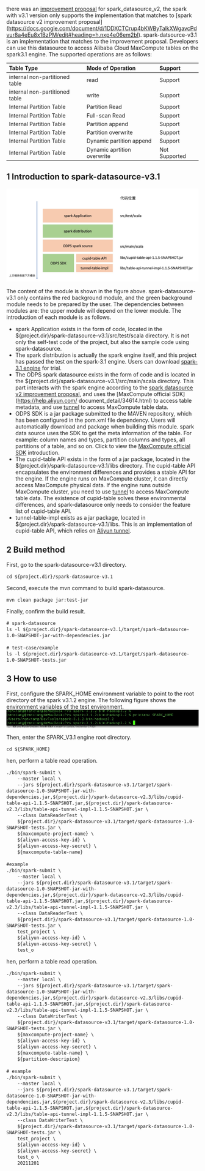there was an [improvement proposal](https://docs.google.com/document/d/1DDXCTCrup4bKWByTalkXWgavcPdvur8a4eEu8x1BzPM/edit#heading=h.nxp4e06em2bl) for spark_datasource_v2, the spark with v3.1 version only supports the implementation that matches to [spark datasource v2 improvement proposal] (https://docs.google.com/document/d/1DDXCTCrup4bKWByTalkXWgavcPdvur8a4eEu8x1BzPM/edit#heading=h.nxp4e06em2bl). spark-datsource-v3.1 is an implementation that matches to the improvement proposal. Developers can use this datasource to access Alibaba Cloud MaxCompute tables on the spark3.1 engine. The supported operations are as follows:

|Table Type|Mode of Operation|Support|
|:----|:----|:----|
|internal non-partitioned table| read | Support |
|internal non-partitioned table| write | Support
|Internal Partition Table | Partition Read | Support |
|Internal Partition Table | Full-scan Read | Support |
|Internal Partition Table | Partition append | Support |
|Internal Partition Table | Partition overwrite | Support |
|Internal Partition Table | Dynamic partition append | Support |
|Internal Partition Table | Dynamic aprtition overwrite | Not Supported |

## 1 Introduction to spark-datasource-v3.1

![spark-datasource-description](./doc-images/spark_datasource_description.jpg)

The content of the module is shown in the figure above. spark-datasource-v3.1 only contains the red background module, and the green background module needs to be prepared by the user. The dependencies between modules are: the upper module will depend on the lower module. The introduction of each module is as follows.

- spark Application exists in the form of code, located in the ${project.dir}/spark-datasource-v3.1/src/test/scala directory. It is not only the self-test code of the project, but also the sample code using spark-datasource.
- The spark distribution is actually the spark engine itself, and this project has passed the test on the spark-3.1 engine. Users can download [spark-3.1 engine](https://archive.apache.org/dist/spark/spark-3.1.2/) for trial.
- The ODPS spark datasource exists in the form of code and is located in the ${project.dir}/spark-datasource-v3.1/src/main/scala directory. This part interacts with the spark engine according to the [spark datasource v2 improvement proposal](https://docs.google.com/document/d/1DDXCTCrup4bKWByTalkXWgavcPdvur8a4eEu8x1BzPM/edit#heading=h.nxp4e06em2bl), and uses the [MaxCompute official SDK](https://help.aliyun.com/ document_detail/34614.html) to access table metadata, and use [tunnel](https://help.aliyun.com/document_detail/27835.html) to access MaxCompute table data.
- ODPS SDK is a jar package submitted to the MAVEN repository, which has been configured in the pom.xml file dependency. Users will automatically download and package when building this module. spark data source uses the SDK to get the meta information of the table. For example: column names and types, partition columns and types, all partitions of a table, and so on. Click to view the [MaxCompute official SDK](https://help.aliyun.com/document_detail/34614.html) introduction.
- The cupid-table API exists in the form of a jar package, located in the ${project.dir}/spark-datasource-v3.1/libs directory. The cupid-table API encapsulates the environment differences and provides a stable API for the engine. If the engine runs on MaxCompute cluster, it can directly access MaxCompute physical data. If the engine runs outside MaxCompute cluster, you need to use [tunnel](https://help.aliyun.com/document_detail/27835.html) to access MaxCompute table data. The existence of cupid-table solves these environmental differences, and spark-datasource only needs to consider the feature list of cupid-table API.
- tunnel-table-impl exists as a jar package, located in ${project.dir}/spark-datasource-v3.1/libs. This is an implementation of cupid-table API, which relies on [Aliyun tunnel](https://help.aliyun.com/document_detail/27835.html).

## 2 Build method

First, go to the spark-datasource-v3.1 directory.
```shell
cd ${project.dir}/spark-datasource-v3.1
```


Second, execute the mvn command to build spark-datasource.
```shell
mvn clean package jar:test-jar
```

Finally, confirm the build result.
```text
# spark-datasource
ls -l ${project.dir}/spark-datasource-v3.1/target/spark-datasource-1.0-SNAPSHOT-jar-with-dependencies.jar

# test-case/example
ls -l ${project.dir}/spark-datasource-v3.1/target/spark-datasource-1.0-SNAPSHOT-tests.jar
``` 

## 3 How to use

First, configure the SPARK_HOME environment variable to point to the root directory of the spark v3.1.2 engine. The following figure shows the environment variables of the test environment.
![spark-home-env](./doc-images/spark_home_env.jpg)

Then, enter the SPARK_V3.1 engine root directory.

```shell
cd ${SPARK_HOME}
```

hen, perform a table read operation.
```shell
./bin/spark-submit \
    --master local \
    --jars ${project.dir}/spark-datasource-v3.1/target/spark-datasource-1.0-SNAPSHOT-jar-with-dependencies.jar,${project.dir}/spark-datasource-v2.3/libs/cupid-table-api-1.1.5-SNAPSHOT.jar,${project.dir}/spark-datasource-v2.3/libs/table-api-tunnel-impl-1.1.5-SNAPSHOT.jar \
    --class DataReaderTest \
    ${project.dir}/spark-datasource-v3.1/target/spark-datasource-1.0-SNAPSHOT-tests.jar \
    ${maxcompute-project-name} \
    ${aliyun-access-key-id} \
    ${aliyun-access-key-secret} \
    ${maxcompute-table-name}
    
#example
./bin/spark-submit \
    --master local \
    --jars ${project.dir}/spark-datasource-v3.1/target/spark-datasource-1.0-SNAPSHOT-jar-with-dependencies.jar,${project.dir}/spark-datasource-v2.3/libs/cupid-table-api-1.1.5-SNAPSHOT.jar,${project.dir}/spark-datasource-v2.3/libs/table-api-tunnel-impl-1.1.5-SNAPSHOT.jar \
    --class DataReaderTest \
    ${project.dir}/spark-datasource-v3.1/target/spark-datasource-1.0-SNAPSHOT-tests.jar \
    test_project \
    ${aliyun-access-key-id} \
    ${aliyun-access-key-secret} \
    test_o
```


hen, perform a table read operation.
```shell
./bin/spark-submit \
    --master local \
    --jars ${project.dir}/spark-datasource-v3.1/target/spark-datasource-1.0-SNAPSHOT-jar-with-dependencies.jar,${project.dir}/spark-datasource-v2.3/libs/cupid-table-api-1.1.5-SNAPSHOT.jar,${project.dir}/spark-datasource-v2.3/libs/table-api-tunnel-impl-1.1.5-SNAPSHOT.jar \
    --class DataWriterTest \
    ${project.dir}/spark-datasource-v3.1/target/spark-datasource-1.0-SNAPSHOT-tests.jar \
    ${maxcompute-project-name} \
    ${aliyun-access-key-id} \
    ${aliyun-access-key-secret} \
    ${maxcompute-table-name} \
    ${partition-descripion} 
    
# example
./bin/spark-submit \
    --master local \
    --jars ${project.dir}/spark-datasource-v3.1/target/spark-datasource-1.0-SNAPSHOT-jar-with-dependencies.jar,${project.dir}/spark-datasource-v2.3/libs/cupid-table-api-1.1.5-SNAPSHOT.jar,${project.dir}/spark-datasource-v2.3/libs/table-api-tunnel-impl-1.1.5-SNAPSHOT.jar \
    --class DataWriterTest \
    ${project.dir}/spark-datasource-v3.1/target/spark-datasource-1.0-SNAPSHOT-tests.jar \
    test_project \
    ${aliyun-access-key-id} \
    ${aliyun-access-key-secret} \
    test_o \
    20211201
```

